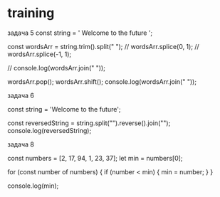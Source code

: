 # training

задача 5
const string = ' Welcome to the future ';

const wordsArr = string.trim().split(" ");
// wordsArr.splice(0, 1);
// wordsArr.splice(-1, 1);

// console.log(wordsArr.join(" "));

wordsArr.pop();
wordsArr.shift();
console.log(wordsArr.join(" "));

задача 6

const string = 'Welcome to the future';

const reversedString = string.split("").reverse().join("");
console.log(reversedString);

задача 8

const numbers = [2, 17, 94, 1, 23, 37];
let min = numbers[0];

for (const number of numbers) {
if (number < min) {
min = number;
}
}

console.log(min);
